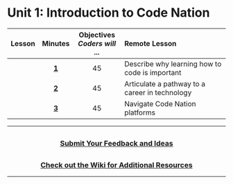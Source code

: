 # Unit 1: Introduction to Code Nation

|                                                    Lesson                                                     | Minutes | Objectives <br> _Coders will ..._       |Remote Lesson       |
| :--------------:|:--------------------------------------: | :-----: | :--------------------------------------------- |
|| [**1**](https://docs.google.com/presentation/d/1INtV-eVoC1IFpt4JlQTfTgHCdFEDw82ikR8nZlEAvUI/edit?usp=sharing) |   45    | Describe why learning how to code is important |
|| [**2**](https://docs.google.com/presentation/d/1ojN94pBLetwXHtRph-9moRq8A8PSt08WVzzRD85Qr0I/edit?usp=sharing) |   45    | Articulate a pathway to a career in technology |
|| [**3**](https://docs.google.com/presentation/d/14Osxw5NMGJdAQe0YRV3BznXzg1yPOKxCoJPOkFupPHQ/edit?usp=sharing) |   45    | Navigate Code Nation platforms                 |

---

## <h3 align="center"><a href="https://forms.gle/vyAD1HFwXHZMRXrr9">Submit Your Feedback and Ideas</a></h3>

## <h3 align="center"><a href="https://github.com/itscodenation/curriculum-20-21/wiki">Check out the Wiki for Additional Resources</a></h3>

---
